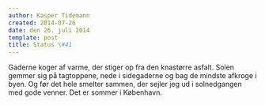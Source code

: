 ```yaml
---
author: Kasper Tidemann
created: 2014-07-26
date: den 26. juli 2014
template: post
title: Status \#41
---
```


Gaderne koger af varme, der stiger op fra den knastørre asfalt. Solen gemmer sig på tagtoppene, nede i sidegaderne og bag de mindste afkroge i byen. Og før det hele smelter sammen, der sejler jeg ud i solnedgangen med gode venner. Det er sommer i København.